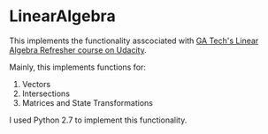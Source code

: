 # LinearAlgebra

This implements the functionality asscociated with [GA Tech's Linear Algebra Refresher course on Udacity](https://classroom.udacity.com/courses/ud953). 

Mainly, this implements functions for: 
1. Vectors
2. Intersections
3. Matrices and State Transformations

I used Python 2.7 to implement this functionality. 
